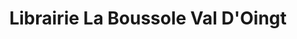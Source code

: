 ---
title: "Librairie La Boussole Val D'Oingt"
url: /val-doingt/librairie-la-boussole-val-doingt/
shop: livres
---